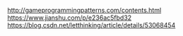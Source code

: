 http://gameprogrammingpatterns.com/contents.html
https://www.jianshu.com/p/e236ac5fbd32
https://blog.csdn.net/letthinking/article/details/53068454